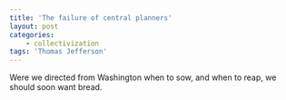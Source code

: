 ```yaml
---
title: 'The failure of central planners'
layout: post
categories:
    - collectivization
tags: 'Thomas Jefferson'
---
```


Were we directed from Washington when to sow, and when to reap, we should soon want bread.